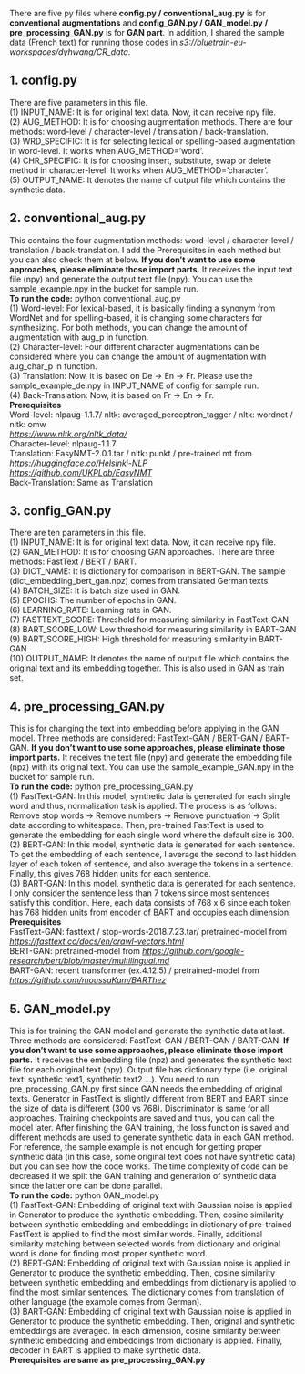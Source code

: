 There are five py files where **config.py / conventional_aug.py** is for **conventional augmentations** and **config_GAN.py / GAN_model.py / pre_processing_GAN.py** is for **GAN part**. In addition, I shared the sample data (French text) for running those codes in *s3://bluetrain-eu-workspaces/dyhwang/CR_data*. 

## 1. config.py
There are five parameters in this file. <br />
(1) INPUT_NAME: It is for original text data. Now, it can receive npy file.<br />
(2) AUG_METHOD: It is for choosing augmentation methods. There are four methods: word-level / character-level / translation / back-translation.<br />
(3) WRD_SPECIFIC: It is for selecting lexical or spelling-based augmentation in word-level. It works when AUG_METHOD=’word’.<br />
(4) CHR_SPECIFIC: It is for choosing insert, substitute, swap or delete method in character-level. It works when AUG_METHOD=’character’. <br />
(5) OUTPUT_NAME: It denotes the name of output file which contains the synthetic data.<br />

## 2. conventional_aug.py
This contains the four augmentation methods: word-level / character-level / translation / back-translation. I add the Prerequisites in each method but you can also check them at below. **If you don’t want to use some approaches, please eliminate those import parts.** It receives the input text file (npy) and generate the output text file (npy). You can use the sample_example.npy in the bucket for sample run. <br />
**To run the code:** python conventional_aug.py <br />
(1) Word-level: For lexical-based, it is basically finding a synonym from WordNet and for spelling-based, it is changing some characters for synthesizing. For both methods, you can change the amount of augmentation with aug_p in function. <br />
(2) Character-level: Four different character augmentations can be considered where you can change the amount of augmentation with aug_char_p in function. <br />
(3) Translation: Now, it is based on De -> En -> Fr. Please use the sample_example_de.npy in INPUT_NAME of config for sample run. <br />
(4) Back-Translation: Now, it is based on Fr -> En -> Fr. <br />
**Prerequisites** <br />
Word-level: nlpaug-1.1.7/ nltk: averaged_perceptron_tagger / nltk: wordnet / nltk: omw <br />
*https://www.nltk.org/nltk_data/* <br />
Character-level: nlpaug-1.1.7 <br />
Translation: EasyNMT-2.0.1.tar / nltk: punkt / pre-trained mt from *https://huggingface.co/Helsinki-NLP* <br />
*https://github.com/UKPLab/EasyNMT* <br />
Back-Translation: Same as Translation <br />
 
## 3. config_GAN.py
There are ten parameters in this file. <br />
(1) INPUT_NAME: It is for original text data. Now, it can receive npy file. <br />
(2) GAN_METHOD: It is for choosing GAN approaches. There are three methods: FastText / BERT / BART. <br />
(3) DICT_NAME: It is dictionary for comparison in BERT-GAN. The sample (dict_embedding_bert_gan.npz) comes from translated German texts.  <br />
(4) BATCH_SIZE: It is batch size used in GAN. <br />
(5) EPOCHS: The number of epochs in GAN. <br />
(6) LEARNING_RATE: Learning rate in GAN. <br />
(7) FASTTEXT_SCORE: Threshold for measuring similarity in FastText-GAN. <br />
(8) BART_SCORE_LOW: Low threshold for measuring similarity in BART-GAN <br />
(9) BART_SCORE_HIGH: High threshold for measuring similarity in BART-GAN <br />
(10) OUTPUT_NAME: It denotes the name of output file which contains the original text and its embedding together. This is also used in GAN as train set. <br />

## 4. pre_processing_GAN.py 
This is for changing the text into embedding before applying in the GAN model. Three methods are considered: FastText-GAN / BERT-GAN / BART-GAN. **If you don’t want to use some approaches, please eliminate those import parts.** It receives the text file (npy) and generate the embedding file (npz) with its original text. You can use the sample_example_GAN.npy in the bucket for sample run. <br />
**To run the code:** python pre_processing_GAN.py <br />
(1) FastText-GAN: In this model, synthetic data is generated for each single word and thus, normalization task is applied. The process is as follows: Remove stop words -> Remove numbers -> Remove punctuation -> Split data according to whitespace. Then, pre-trained FastText is used to generate the embedding for each single word where the default size is 300. <br />
(2) BERT-GAN: In this model, synthetic data is generated for each sentence. To get the embedding of each sentence, I average the second to last hidden layer of each token of sentence, and also average the tokens in a sentence. Finally, this gives 768 hidden units for each sentence. <br />
(3) BART-GAN: In this model, synthetic data is generated for each sentence. I only consider the sentence less than 7 tokens since most sentences satisfy this condition. Here, each data consists of 768 x 6 since each token has 768 hidden units from encoder of BART and occupies each dimension. <br /> 
**Prerequisites** <br />
FastText-GAN: fasttext / stop-words-2018.7.23.tar/ pretrained-model from *https://fasttext.cc/docs/en/crawl-vectors.html* <br />
BERT-GAN: pretrained-model from *https://github.com/google-research/bert/blob/master/multilingual.md* <br />
BART-GAN: recent transformer (ex.4.12.5) / pretrained-model from *https://github.com/moussaKam/BARThez* <br />

## 5. GAN_model.py
This is for training the GAN model and generate the synthetic data at last. Three methods are considered: FastText-GAN / BERT-GAN / BART-GAN. **If you don’t want to use some approaches, please eliminate those import parts.** It receives the embedding file (npz) and generates the synthetic text file for each original text (npy). Output file has dictionary type (i.e. original text: synthetic text1, synthetic text2 …). You need to run pre_processing_GAN.py first since GAN needs the embedding of original texts.
Generator in FastText is slightly different from BERT and BART since the size of data is different (300 vs 768). Discriminator is same for all approaches. Training checkpoints are saved and thus, you can call the model later. After finishing the GAN training, the loss function is saved and different methods are used to generate synthetic data in each GAN method. For reference, the sample example is not enough for getting proper synthetic data (in this case, some original text does not have synthetic data) but you can see how the code works. The time complexity of code can be decreased if we split the GAN training and generation of synthetic data since the latter one can be done parallel. <br />
**To run the code:** python GAN_model.py <br />
(1) FastText-GAN: Embedding of original text with Gaussian noise is applied in Generator to produce the synthetic embedding. Then, cosine similarity between synthetic embedding and embeddings in dictionary of pre-trained FastText is applied to find the most similar words. Finally, additional similarity matching between selected words from dictionary and original word is done for finding most proper synthetic word. <br />
(2) BERT-GAN: Embedding of original text with Gaussian noise is applied in Generator to produce the synthetic embedding. Then, cosine similarity between synthetic embedding and embeddings from dictionary is applied to find the most similar sentences. The dictionary comes from translation of other language (the example comes from German).  <br />
(3) BART-GAN: Embedding of original text with Gaussian noise is applied in Generator to produce the synthetic embedding. Then, original and synthetic embeddings are averaged. In each dimension, cosine similarity between synthetic embedding and embeddings from dictionary is applied. Finally, decoder in BART is applied to make synthetic data.<br />
**Prerequisites are same as pre_processing_GAN.py**<br />



 

